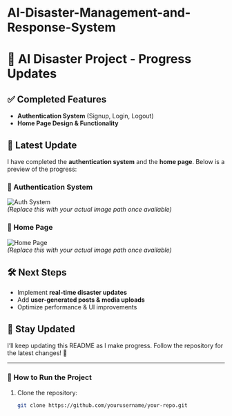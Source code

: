 # AI-Disaster-Management-and-Response-System
# 🚀 AI Disaster Project - Progress Updates  

## ✅ Completed Features  
- **Authentication System** (Signup, Login, Logout)  
- **Home Page Design & Functionality**  

## 📌 Latest Update  
I have completed the **authentication system** and the **home page**. Below is a preview of the progress:  

### 🔹 Authentication System  
![Auth System](assets/images/auth-system.png)  
*(Replace this with your actual image path once available)*  

### 🔹 Home Page  
![Home Page](assets/images/home-page.png)  
*(Replace this with your actual image path once available)*  

## 🛠️ Next Steps  
- Implement **real-time disaster updates**  
- Add **user-generated posts & media uploads**  
- Optimize performance & UI improvements  

## 📢 Stay Updated  
I’ll keep updating this README as I make progress. Follow the repository for the latest changes! 🚀  

---

### 📜 How to Run the Project  
1. Clone the repository:  
   ```bash
   git clone https://github.com/yourusername/your-repo.git
